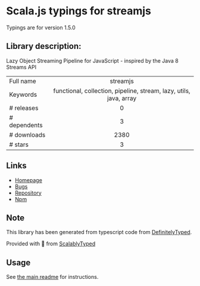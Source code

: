 
# Scala.js typings for streamjs

Typings are for version 1.5.0

## Library description:
Lazy Object Streaming Pipeline for JavaScript - inspired by the Java 8 Streams API

|                    |                 |
| ------------------ | :-------------: |
| Full name          | streamjs |
| Keywords           | functional, collection, pipeline, stream, lazy, utils, java, array |
| # releases         | 0 |
| # dependents       | 3 |
| # downloads        | 2380 |
| # stars            | 3 |

## Links
- [Homepage](https://github.com/winterbe/streamjs)
- [Bugs](https://github.com/winterbe/streamjs/issues)
- [Repository](https://github.com/winterbe/streamjs)
- [Npm](https://www.npmjs.com/package/streamjs)
    


## Note
This library has been generated from typescript code from [DefinitelyTyped](https://definitelytyped.org).

Provided with :purple_heart: from [ScalablyTyped](https://github.com/oyvindberg/ScalablyTyped)

## Usage
See [the main readme](../../readme.md) for instructions.


